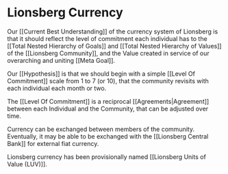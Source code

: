 # Lionsberg Currency

 Our [[Current Best Understanding]] of the currency system of Lionsberg is that it should reflect the level of commitment each individual has to the [[Total Nested Hierarchy of Goals]] and [[Total Nested Hierarchy of Values]] of the [[Lionsberg Community]], and the Value created in service of our overarching and uniting [[Meta Goal]]. 
 
Our [[Hypothesis]] is that we should begin with a simple [[Level Of Commitment]] scale from 1 to 7 (or 10), that the community revisits with each individual each month or two. 

The [[Level Of Commitment]] is a reciprocal [[Agreements|Agreement]] between each Individual and the Community, that can be adjusted over time. 

Currency can be exchanged between members of the community. Eventually, it may be able to be exchanged with the [[Lionsberg Central Bank]] for external fiat currency. 

Lionsberg currency has been provisionally named [[Lionsberg Units of Value (LUV)]]. 
